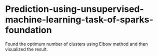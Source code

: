 # Prediction-using-unsupervised-machine-learning-task-of-sparks-foundation

Found the optimum number of clusters using Elbow method and then visualized the result.
